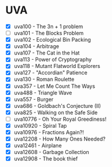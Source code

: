 # UVA
* [x] uva100 - The 3n + 1 problem
* [ ] uva101 - The Blocks Problem
* [x] uva102 - Ecological Bin Packing
* [x] uva104 - Arbitrage
* [x] uva107 - The Cat in the Hat
* [x] uva113 - Power of Cryptography
* [x] uva118 - Mutant Flatworld Explorers
* [x] uva127 - "Accordian" Patience
* [x] uva130 - Roman Roulette
* [x] uva357 - Let Me Count The Ways
* [x] uva488 - Triangle Wave
* [x] uva557 - Burger
* [x] uva686 - Goldbach's Conjecture (II)
* [x] uva825 - Walking on the Safe Side
* [ ] uva10776 - Oh Your Royal Greediness!
* [x] uva10920 - Spiral Tap
* [x] uva10976 - Fractions Again?!
* [x] uva12208 - How Many Ones Needed?
* [x] uva12461 - Airplane
* [x] uva12608 - Garbage Collection
* [x] uva12908 - The book thief
